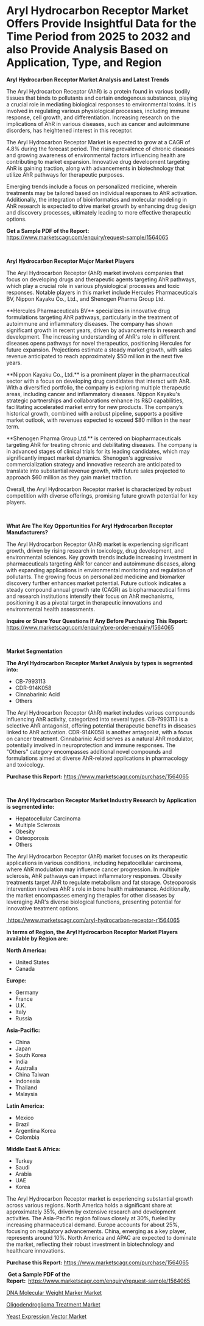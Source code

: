 <p><h1>Aryl Hydrocarbon Receptor Market Offers Provide Insightful Data for the Time Period from 2025 to 2032 and also Provide Analysis Based on Application, Type, and Region</h1></p><p><strong>Aryl Hydrocarbon Receptor Market Analysis and Latest Trends</strong></p>
<p><p>The Aryl Hydrocarbon Receptor (AhR) is a protein found in various bodily tissues that binds to pollutants and certain endogenous substances, playing a crucial role in mediating biological responses to environmental toxins. It is involved in regulating various physiological processes, including immune response, cell growth, and differentiation. Increasing research on the implications of AhR in various diseases, such as cancer and autoimmune disorders, has heightened interest in this receptor.</p><p>The Aryl Hydrocarbon Receptor Market is expected to grow at a CAGR of 4.8% during the forecast period. The rising prevalence of chronic diseases and growing awareness of environmental factors influencing health are contributing to market expansion. Innovative drug development targeting AhR is gaining traction, along with advancements in biotechnology that utilize AhR pathways for therapeutic purposes. </p><p>Emerging trends include a focus on personalized medicine, wherein treatments may be tailored based on individual responses to AhR activation. Additionally, the integration of bioinformatics and molecular modeling in AhR research is expected to drive market growth by enhancing drug design and discovery processes, ultimately leading to more effective therapeutic options.</p></p>
<p><strong>Get a Sample PDF of the Report:&nbsp;</strong> <a href="https://www.marketscagr.com/enquiry/request-sample/1564065?utm_campaign=1944&utm_medium=2&utm_source=Github&utm_content=ia&utm_term=08032025&utm_id=aryl-hydrocarbon-receptor">https://www.marketscagr.com/enquiry/request-sample/1564065</a></p>
<p>&nbsp;</p>
<p><strong>Aryl Hydrocarbon Receptor Major Market Players</strong></p>
<p><p>The Aryl Hydrocarbon Receptor (AhR) market involves companies that focus on developing drugs and therapeutic agents targeting AhR pathways, which play a crucial role in various physiological processes and toxic responses. Notable players in this market include Hercules Pharmaceuticals BV, Nippon Kayaku Co., Ltd., and Shenogen Pharma Group Ltd.</p><p>**Hercules Pharmaceuticals BV** specializes in innovative drug formulations targeting AhR pathways, particularly in the treatment of autoimmune and inflammatory diseases. The company has shown significant growth in recent years, driven by advancements in research and development. The increasing understanding of AhR's role in different diseases opens pathways for novel therapeutics, positioning Hercules for future expansion. Projections estimate a steady market growth, with sales revenue anticipated to reach approximately $50 million in the next five years.</p><p>**Nippon Kayaku Co., Ltd.** is a prominent player in the pharmaceutical sector with a focus on developing drug candidates that interact with AhR. With a diversified portfolio, the company is exploring multiple therapeutic areas, including cancer and inflammatory diseases. Nippon Kayaku's strategic partnerships and collaborations enhance its R&D capabilities, facilitating accelerated market entry for new products. The company’s historical growth, combined with a robust pipeline, supports a positive market outlook, with revenues expected to exceed $80 million in the near term.</p><p>**Shenogen Pharma Group Ltd.** is centered on biopharmaceuticals targeting AhR for treating chronic and debilitating diseases. The company is in advanced stages of clinical trials for its leading candidates, which may significantly impact market dynamics. Shenogen's aggressive commercialization strategy and innovative research are anticipated to translate into substantial revenue growth, with future sales projected to approach $60 million as they gain market traction.</p><p>Overall, the Aryl Hydrocarbon Receptor market is characterized by robust competition with diverse offerings, promising future growth potential for key players.</p></p>
<p>&nbsp;</p>
<p><strong>What Are The Key Opportunities For Aryl Hydrocarbon Receptor Manufacturers?</strong></p>
<p><p>The Aryl Hydrocarbon Receptor (AhR) market is experiencing significant growth, driven by rising research in toxicology, drug development, and environmental sciences. Key growth trends include increasing investment in pharmaceuticals targeting AhR for cancer and autoimmune diseases, along with expanding applications in environmental monitoring and regulation of pollutants. The growing focus on personalized medicine and biomarker discovery further enhances market potential. Future outlook indicates a steady compound annual growth rate (CAGR) as biopharmaceutical firms and research institutions intensify their focus on AhR mechanisms, positioning it as a pivotal target in therapeutic innovations and environmental health assessments.</p></p>
<p><strong>Inquire or Share Your Questions If Any Before Purchasing This Report:</strong> <a href="https://www.marketscagr.com/enquiry/pre-order-enquiry/1564065?utm_campaign=1944&utm_medium=2&utm_source=Github&utm_content=ia&utm_term=08032025&utm_id=aryl-hydrocarbon-receptor">https://www.marketscagr.com/enquiry/pre-order-enquiry/1564065</a></p>
<p>&nbsp;</p>
<p><strong>Market Segmentation</strong></p>
<p><strong>The Aryl Hydrocarbon Receptor Market Analysis by types is segmented into:</strong></p>
<p><ul><li>CB-7993113</li><li>CDR-914K058</li><li>Cinnabarinic Acid</li><li>Others</li></ul></p>
<p><p>The Aryl Hydrocarbon Receptor (AhR) market includes various compounds influencing AhR activity, categorized into several types. CB-7993113 is a selective AhR antagonist, offering potential therapeutic benefits in diseases linked to AhR activation. CDR-914K058 is another antagonist, with a focus on cancer treatment. Cinnabarinic Acid serves as a natural AhR modulator, potentially involved in neuroprotection and immune responses. The "Others" category encompasses additional novel compounds and formulations aimed at diverse AhR-related applications in pharmacology and toxicology.</p></p>
<p><strong>Purchase this Report:&nbsp;</strong><a href="https://www.marketscagr.com/purchase/1564065?utm_campaign=1944&utm_medium=2&utm_source=Github&utm_content=ia&utm_term=08032025&utm_id=aryl-hydrocarbon-receptor">https://www.marketscagr.com/purchase/1564065</a></p>
<p>&nbsp;</p>
<p><strong>The Aryl Hydrocarbon Receptor Market Industry Research by Application is segmented into:</strong></p>
<p><ul><li>Hepatocellular Carcinoma</li><li>Multiple Sclerosis</li><li>Obesity</li><li>Osteoporosis</li><li>Others</li></ul></p>
<p><p>The Aryl Hydrocarbon Receptor (AhR) market focuses on its therapeutic applications in various conditions, including hepatocellular carcinoma, where AhR modulation may influence cancer progression. In multiple sclerosis, AhR pathways can impact inflammatory responses. Obesity treatments target AhR to regulate metabolism and fat storage. Osteoporosis intervention involves AhR's role in bone health maintenance. Additionally, the market encompasses emerging therapies for other diseases by leveraging AhR's diverse biological functions, presenting potential for innovative treatment options.</p></p>
<p><a href="https://www.marketscagr.com/aryl-hydrocarbon-receptor-r1564065?utm_campaign=1944&utm_medium=2&utm_source=Github&utm_content=ia&utm_term=08032025&utm_id=aryl-hydrocarbon-receptor">&nbsp;https://www.marketscagr.com/aryl-hydrocarbon-receptor-r1564065</a></p>
<p><strong>In terms of Region, the Aryl Hydrocarbon Receptor Market Players available by Region are:</strong></p>
<p>
    <p> <strong> North America: </strong>
        <ul>
            <li>United States</li>
            <li>Canada</li>
        </ul>
        </p> 
    <p> <strong> Europe: </strong>
        <ul>
            <li>Germany</li>
            <li>France</li>
            <li>U.K.</li>
            <li>Italy</li>
            <li>Russia</li>
        </ul>
        </p> 
    <p> <strong> Asia-Pacific: </strong>
        <ul>
            <li>China</li>
            <li>Japan</li>
            <li>South Korea</li>
            <li>India</li>
            <li>Australia</li>
            <li>China Taiwan</li>
            <li>Indonesia</li>
            <li>Thailand</li>
            <li>Malaysia</li>
        </ul>
        </p> 
    <p> <strong> Latin America: </strong>
        <ul>
            <li>Mexico</li>
            <li>Brazil</li>
            <li>Argentina Korea</li>
            <li>Colombia</li>
        </ul>
        </p> 
    <p> <strong> Middle East & Africa: </strong>
        <ul>
            <li>Turkey</li>
            <li>Saudi</li>
            <li>Arabia</li>
            <li>UAE</li>
            <li>Korea</li>
        </ul>
    </p>
    </p>
<p><p>The Aryl Hydrocarbon Receptor market is experiencing substantial growth across various regions. North America holds a significant share at approximately 35%, driven by extensive research and development activities. The Asia-Pacific region follows closely at 30%, fueled by increasing pharmaceutical demand. Europe accounts for about 25%, focusing on regulatory advancements. China, emerging as a key player, represents around 10%. North America and APAC are expected to dominate the market, reflecting their robust investment in biotechnology and healthcare innovations.</p></p>
<p><strong>Purchase this Report: </strong><a href="https://www.marketscagr.com/purchase/1564065?utm_campaign=1944&utm_medium=2&utm_source=Github&utm_content=ia&utm_term=08032025&utm_id=aryl-hydrocarbon-receptor">https://www.marketscagr.com/purchase/1564065</a></p>
<p>&nbsp;<strong>Get a Sample PDF of the Report:&nbsp;&nbsp;</strong><a href="https://www.marketscagr.com/enquiry/request-sample/1564065?utm_campaign=1944&utm_medium=2&utm_source=Github&utm_content=ia&utm_term=08032025&utm_id=aryl-hydrocarbon-receptor">https://www.marketscagr.com/enquiry/request-sample/1564065</a></p>
<p><strong></strong></p>
<p><p><a href="https://github.com/Chiragrp22/Market-Research-Report-List-7/blob/main/dna-molecular-weight-marker-market.md?utm_campaign=1944&utm_medium=2&utm_source=Github&utm_content=ia&utm_term=08032025&utm_id=aryl-hydrocarbon-receptor">DNA Molecular Weight Marker Market</a></p><p><a href="https://github.com/paulierasho/Market-Research-Report-List-1/blob/main/oligodendroglioma-treatment-market.md?utm_campaign=1944&utm_medium=2&utm_source=Github&utm_content=ia&utm_term=08032025&utm_id=aryl-hydrocarbon-receptor">Oligodendroglioma Treatment Market</a></p><p><a href="https://github.com/MarciaRunte/Market-Research-Report-List-1/blob/main/yeast-expression-vector-market.md?utm_campaign=1944&utm_medium=2&utm_source=Github&utm_content=ia&utm_term=08032025&utm_id=aryl-hydrocarbon-receptor">Yeast Expression Vector Market</a></p></p>